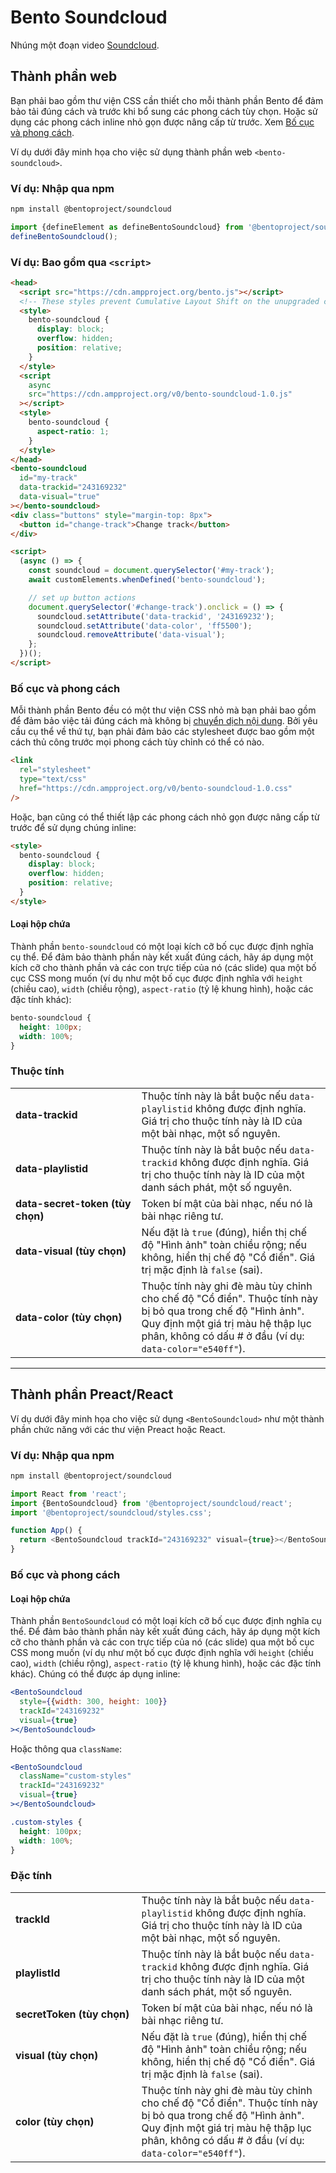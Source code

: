 # Bento Soundcloud

Nhúng một đoạn video [Soundcloud](https://soundcloud.com).

## Thành phần web

Bạn phải bao gồm thư viện CSS cần thiết cho mỗi thành phần Bento để đảm bảo tải đúng cách và trước khi bổ sung các phong cách tùy chọn. Hoặc sử dụng các phong cách inline nhỏ gọn được nâng cấp từ trước. Xem [Bố cục và phong cách](#layout-and-style).

Ví dụ dưới đây minh họa cho việc sử dụng thành phần web `<bento-soundcloud>`.

### Ví dụ: Nhập qua npm

```sh
npm install @bentoproject/soundcloud
```

```javascript
import {defineElement as defineBentoSoundcloud} from '@bentoproject/soundcloud';
defineBentoSoundcloud();
```

### Ví dụ: Bao gồm qua `<script>`

```html
<head>
  <script src="https://cdn.ampproject.org/bento.js"></script>
  <!-- These styles prevent Cumulative Layout Shift on the unupgraded custom element -->
  <style>
    bento-soundcloud {
      display: block;
      overflow: hidden;
      position: relative;
    }
  </style>
  <script
    async
    src="https://cdn.ampproject.org/v0/bento-soundcloud-1.0.js"
  ></script>
  <style>
    bento-soundcloud {
      aspect-ratio: 1;
    }
  </style>
</head>
<bento-soundcloud
  id="my-track"
  data-trackid="243169232"
  data-visual="true"
></bento-soundcloud>
<div class="buttons" style="margin-top: 8px">
  <button id="change-track">Change track</button>
</div>

<script>
  (async () => {
    const soundcloud = document.querySelector('#my-track');
    await customElements.whenDefined('bento-soundcloud');

    // set up button actions
    document.querySelector('#change-track').onclick = () => {
      soundcloud.setAttribute('data-trackid', '243169232');
      soundcloud.setAttribute('data-color', 'ff5500');
      soundcloud.removeAttribute('data-visual');
    };
  })();
</script>
```

### Bố cục và phong cách

Mỗi thành phần Bento đều có một thư viện CSS nhỏ mà bạn phải bao gồm để đảm bảo việc tải đúng cách mà không bị [chuyển dịch nội dung](https://web.dev/cls/). Bởi yêu cầu cụ thể về thứ tự, bạn phải đảm bảo các stylesheet được bao gồm một cách thủ công trước mọi phong cách tùy chỉnh có thể có nào.

```html
<link
  rel="stylesheet"
  type="text/css"
  href="https://cdn.ampproject.org/v0/bento-soundcloud-1.0.css"
/>
```

Hoặc, bạn cũng có thể thiết lập các phong cách nhỏ gọn được nâng cấp từ trước để sử dụng chúng inline:

```html
<style>
  bento-soundcloud {
    display: block;
    overflow: hidden;
    position: relative;
  }
</style>
```

#### Loại hộp chứa

Thành phần `bento-soundcloud` có một loại kích cỡ bố cục được định nghĩa cụ thể. Để đảm bảo thành phần này kết xuất đúng cách, hãy áp dụng một kích cỡ cho thành phần và các con trực tiếp của nó (các slide) qua một bố cục CSS mong muốn (ví dụ như một bố cục được định nghĩa với `height` (chiều cao), `width` (chiều rộng), `aspect-ratio` (tỷ lệ khung hình), hoặc các đặc tính khác):

```css
bento-soundcloud {
  height: 100px;
  width: 100%;
}
```

### Thuộc tính

<table>
  <tr>
    <td width="40%"><strong>data-trackid</strong></td>
    <td>Thuộc tính này là bắt buộc nếu <code>data-playlistid</code> không được định nghĩa.<br> Giá trị cho thuộc tính này là ID của một bài nhạc, một số nguyên.</td>
  </tr>
  <tr>
    <td width="40%"><strong>data-playlistid</strong></td>
    <td>Thuộc tính này là bắt buộc nếu <code>data-trackid</code> không được định nghĩa. Giá trị cho thuộc tính này là ID của một danh sách phát, một số nguyên.</td>
  </tr>
  <tr>
    <td width="40%"><strong>data-secret-token (tùy chọn)</strong></td>
    <td>Token bí mật của bài nhạc, nếu nó là bài nhạc riêng tư.</td>
  </tr>
  <tr>
    <td width="40%"><strong>data-visual (tùy chọn)</strong></td>
    <td>Nếu đặt là <code>true</code> (đúng), hiển thị chế độ "Hình ảnh" toàn chiều rộng; nếu không, hiển thị chế độ "Cổ điển". Giá trị mặc định là <code>false</code> (sai).</td>
  </tr>
  <tr>
    <td width="40%"><strong>data-color (tùy chọn)</strong></td>
    <td>Thuộc tính này ghi đè màu tùy chỉnh cho chế độ "Cổ điển". Thuộc tính này bị bỏ qua trong chế độ "Hình ảnh". Quy định một giá trị màu hệ thập lục phân, không có dấu # ở đầu (ví dụ: <code>data-color="e540ff"</code>).</td>
  </tr>
</table>

---

## Thành phần Preact/React

Ví dụ dưới đây minh họa cho việc sử dụng `<BentoSoundcloud>` như một thành phần chức năng với các thư viện Preact hoặc React.

### Ví dụ: Nhập qua npm

```sh
npm install @bentoproject/soundcloud
```

```javascript
import React from 'react';
import {BentoSoundcloud} from '@bentoproject/soundcloud/react';
import '@bentoproject/soundcloud/styles.css';

function App() {
  return <BentoSoundcloud trackId="243169232" visual={true}></BentoSoundcloud>;
}
```

### Bố cục và phong cách

#### Loại hộp chứa

Thành phần `BentoSoundcloud` có một loại kích cỡ bố cục được định nghĩa cụ thể. Để đảm bảo thành phần này kết xuất đúng cách, hãy áp dụng một kích cỡ cho thành phần và các con trực tiếp của nó (các slide) qua một bố cục CSS mong muốn (ví dụ như một bố cục được định nghĩa với `height` (chiều cao), `width` (chiều rộng), `aspect-ratio` (tỷ lệ khung hình), hoặc các đặc tính khác). Chúng có thể được áp dụng inline:

```jsx
<BentoSoundcloud
  style={{width: 300, height: 100}}
  trackId="243169232"
  visual={true}
></BentoSoundcloud>
```

Hoặc thông qua `className`:

```jsx
<BentoSoundcloud
  className="custom-styles"
  trackId="243169232"
  visual={true}
></BentoSoundcloud>
```

```css
.custom-styles {
  height: 100px;
  width: 100%;
}
```

### Đặc tính

<table>
  <tr>
    <td width="40%"><strong>trackId</strong></td>
    <td>Thuộc tính này là bắt buộc nếu <code>data-playlistid</code> không được định nghĩa.<br> Giá trị cho thuộc tính này là ID của một bài nhạc, một số nguyên.</td>
  </tr>
  <tr>
    <td width="40%"><strong>playlistId</strong></td>
    <td>Thuộc tính này là bắt buộc nếu <code>data-trackid</code> không được định nghĩa. Giá trị cho thuộc tính này là ID của một danh sách phát, một số nguyên.</td>
  </tr>
  <tr>
    <td width="40%"><strong>secretToken (tùy chọn)</strong></td>
    <td>Token bí mật của bài nhạc, nếu nó là bài nhạc riêng tư.</td>
  </tr>
  <tr>
    <td width="40%"><strong>visual (tùy chọn)</strong></td>
    <td>Nếu đặt là <code>true</code> (đúng), hiển thị chế độ "Hình ảnh" toàn chiều rộng; nếu không, hiển thị chế độ "Cổ điển". Giá trị mặc định là <code>false</code> (sai).</td>
  </tr>
  <tr>
    <td width="40%"><strong>color (tùy chọn)</strong></td>
    <td>Thuộc tính này ghi đè màu tùy chỉnh cho chế độ "Cổ điển". Thuộc tính này bị bỏ qua trong chế độ "Hình ảnh". Quy định một giá trị màu hệ thập lục phân, không có dấu # ở đầu (ví dụ: <code>data-color="e540ff"</code>).</td>
  </tr>
</table>
